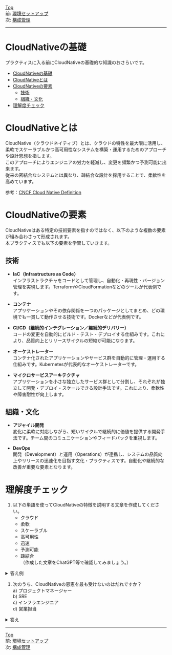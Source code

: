 
[Top](../README.md)  
前: [環境セットアップ](./setup.md)  
次: [構成管理](./configuration.md)  

---

# CloudNativeの基礎

プラクティスに入る前にCloudNativeの基礎的な知識のおさらいです。

- [CloudNativeの基礎](#cloudnativeの基礎)
- [CloudNativeとは](#cloudnativeとは)
- [CloudNativeの要素](#cloudnativeの要素)
  - [技術](#技術)
  - [組織・文化](#組織文化)
- [理解度チェック](#理解度チェック)

# CloudNativeとは

CloudNative（クラウドネイティブ）とは、クラウドの特性を最大限に活用し、柔軟でスケーラブルかつ高可用性なシステムを構築・運用するためのアプローチや設計思想を指します。  
このアプローチによりエンジニアの労力を軽減し、変更を頻繁かつ予測可能に出来ます。  
従来の密結合なシステムとは異なり、疎結合な設計を採用することで、柔軟性を高めています。  

参考：[CNCF Cloud Native Definition](https://github.com/cncf/toc/blob/main/DEFINITION.md#%E6%97%A5%E6%9C%AC%E8%AA%9E%E7%89%88)

# CloudNativeの要素

CloudNativeはある特定の技術要素を指すのではなく、以下のような複数の要素が組み合わさって形成されます。  
本プラクティスでも以下の要素を学習していきます。

## 技術

- **IaC（Infrastructure as Code）**  
  インフラストラクチャをコードとして管理し、自動化・再現性・バージョン管理を実現します。TerraformやCloudFormationなどのツールが代表例です。

- **コンテナ**  
  アプリケーションやその依存関係を一つのパッケージとしてまとめ、どの環境でも一貫して動作させる技術です。Dockerなどが代表例です。

- **CI/CD（継続的インテグレーション／継続的デリバリー）**  
  コードの変更を自動的にビルド・テスト・デプロイする仕組みです。これにより、品質向上とリリースサイクルの短縮が可能になります。

- **オーケストレーター**  
  コンテナ化されたアプリケーションやサービス群を自動的に管理・運用する仕組みです。Kubernetesが代表的なオーケストレーターです。

- **マイクロサービスアーキテクチャ**  
  アプリケーションを小さな独立したサービス群として分割し、それぞれが独立して開発・デプロイ・スケールできる設計手法です。これにより、柔軟性や障害耐性が向上します。

## 組織・文化

- **アジャイル開発**  
  変化に柔軟に対応しながら、短いサイクルで継続的に価値を提供する開発手法です。チーム間のコミュニケーションやフィードバックを重視します。

- **DevOps**  
  開発（Development）と運用（Operations）が連携し、システムの品質向上やリリースの迅速化を目指す文化・プラクティスです。自動化や継続的な改善が重要な要素となります。

# 理解度チェック

1. 以下の単語を使ってCloudNativeの特徴を説明する文章を作成してください。
   - クラウド  
   - 柔軟  
   - スケーラブル  
   - 高可用性  
   - 迅速  
   - 予測可能  
   - 疎結合  
（作成した文章をChatGPT等で確認してみましょう。）

<details>
<summary>答え例</summary>

クラウドの特性を活かし、柔軟・スケーラブル・高可用性なシステムを構築・運用するアプローチです。
変更を迅速かつ予測可能にし疎結合な設計を採用することで、柔軟性を高めています。
</details>

1. 次のうち、CloudNativeの恩恵を最も受けないのはだれですか？  
   a) プロジェクトマネージャー  
   b) SRE  
   c) インフラエンジニア  
   d) 営業担当  

<details>
<summary>答え</summary>

d) 営業担当

- プロジェクトマネージャー（a）：プロジェクトの効率化やデリバリーの迅速化を享受できます。
- SRE（b）：運用自動化や可観測性向上といった恩恵があります。
- インフラエンジニア（c）：インフラ構築・運用の自動化、柔軟なスケーリングなど多くの利点があります。
</details>

---

[Top](../README.md)  
前: [環境セットアップ](./setup.md)  
次: [構成管理](./configuration.md)  
